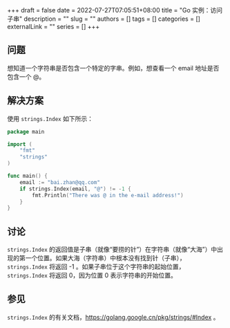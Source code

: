 +++ 
draft = false
date = 2022-07-27T07:05:51+08:00
title = "Go 实例：访问子串"
description = ""
slug = ""
authors = []
tags = []
categories = []
externalLink = ""
series = []
+++

## 问题

想知道一个字符串是否包含一个特定的字串。例如，想查看一个 email 地址是否包含一个 @。

## 解决方案

使用 `strings.Index` 如下所示：

```go
package main

import (
	"fmt"
	"strings"
)

func main() {
	email := "bai.zhan@qq.com"
	if strings.Index(email, "@") != -1 {
		fmt.Println("There was @ in the e-mail address!")
	}
}
```

## 讨论

`strings.Index` 的返回值是子串（就像“要捞的针”）在字符串（就像“大海”）中出现的第一个位置。如果大海（字符串）中根本没有找到针（子串），`strings.Index` 将返回 -1 。如果子串位于这个字符串的起始位置，`strings.Index` 将返回 0，因为位置 0 表示字符串的开始位置。

## 参见

`strings.Index` 的有关文档，https://golang.google.cn/pkg/strings/#Index 。